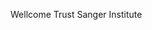 [//]: # (Created by ./bin/manage_files.pl from ./species/Rhabditophanes_kr3021/PRJEB1297/Rhabditophanes_kr3021_PRJEB1297.summary.html on Thu Jun 11 13:45:31 2020)
Wellcome Trust Sanger Institute
